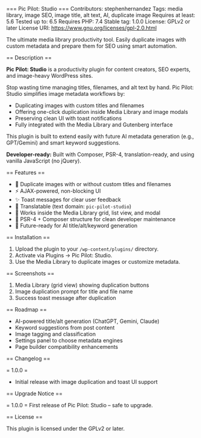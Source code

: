 === Pic Pilot: Studio ===
Contributors: stephenhernandez
Tags: media library, image SEO, image title, alt text, AI, duplicate image
Requires at least: 5.6
Tested up to: 6.5
Requires PHP: 7.4
Stable tag: 1.0.0
License: GPLv2 or later
License URI: https://www.gnu.org/licenses/gpl-2.0.html

The ultimate media library productivity tool. Easily duplicate images with custom metadata and prepare them for SEO using smart automation.

== Description ==

**Pic Pilot: Studio** is a productivity plugin for content creators, SEO experts, and image-heavy WordPress sites.

Stop wasting time managing titles, filenames, and alt text by hand. Pic Pilot: Studio simplifies image metadata workflows by:

- Duplicating images with custom titles and filenames
- Offering one-click duplication inside Media Library and image modals
- Preserving clean UI with toast notifications
- Fully integrated with the Media Library and Gutenberg interface

This plugin is built to extend easily with future AI metadata generation (e.g., GPT/Gemini) and smart keyword suggestions.

**Developer-ready:** Built with Composer, PSR-4, translation-ready, and using vanilla JavaScript (no jQuery).

== Features ==

* 🔁 Duplicate images with or without custom titles and filenames
* ⚡ AJAX-powered, non-blocking UI
* ✨ Toast messages for clear user feedback
* 💬 Translatable (text domain: `pic-pilot-studio`)
* 🧱 Works inside the Media Library grid, list view, and modal
* 🔌 PSR-4 + Composer structure for clean developer maintenance
* 🔮 Future-ready for AI title/alt/keyword generation

== Installation ==

1. Upload the plugin to your `/wp-content/plugins/` directory.
2. Activate via Plugins → Pic Pilot: Studio.
3. Use the Media Library to duplicate images or customize metadata.

== Screenshots ==

1. Media Library (grid view) showing duplication buttons
2. Image duplication prompt for title and file name
3. Success toast message after duplication

== Roadmap ==

* AI-powered title/alt generation (ChatGPT, Gemini, Claude)
* Keyword suggestions from post content
* Image tagging and classification
* Settings panel to choose metadata engines
* Page builder compatibility enhancements

== Changelog ==

= 1.0.0 =
* Initial release with image duplication and toast UI support

== Upgrade Notice ==

= 1.0.0 =
First release of Pic Pilot: Studio – safe to upgrade.

== License ==

This plugin is licensed under the GPLv2 or later.
